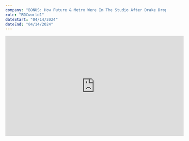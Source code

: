 ```yaml
---
company: "BONUS: How Future & Metro Were In The Studio After Drake Dropped His Diss"
role: "RDCworld1"
dateStart: "04/14/2024"
dateEnd: "04/14/2024"
---
```


<iframe width="560" height="315" src="https://www.youtube.com/embed/RGKBJhd2WN0?si=79jvvIXXD7mj0e6F" title="YouTube video player" frameborder="0" allow="accelerometer; autoplay; clipboard-write; encrypted-media; gyroscope; picture-in-picture; web-share" referrerpolicy="strict-origin-when-cross-origin" allowfullscreen></iframe>